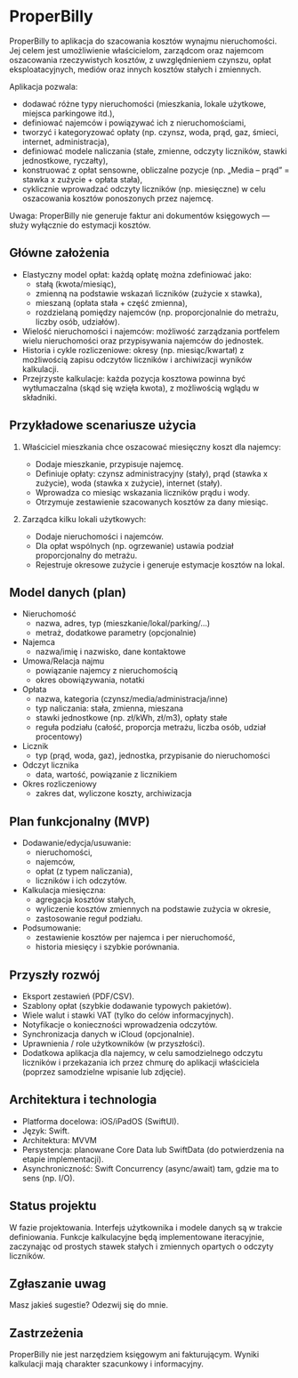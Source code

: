 # ProperBilly

ProperBilly to aplikacja do szacowania kosztów wynajmu nieruchomości. Jej celem jest umożliwienie właścicielom, zarządcom oraz najemcom oszacowania rzeczywistych kosztów, z uwzględnieniem czynszu, opłat eksploatacyjnych, mediów oraz innych kosztów stałych i zmiennych.

Aplikacja pozwala:
- dodawać różne typy nieruchomości (mieszkania, lokale użytkowe, miejsca parkingowe itd.),
- definiować najemców i powiązywać ich z nieruchomościami,
- tworzyć i kategoryzować opłaty (np. czynsz, woda, prąd, gaz, śmieci, internet, administracja),
- definiować modele naliczania (stałe, zmienne, odczyty liczników, stawki jednostkowe, ryczałty),
- konstruować z opłat sensowne, obliczalne pozycje (np. „Media – prąd” = stawka x zużycie + opłata stała),
- cyklicznie wprowadzać odczyty liczników (np. miesięczne) w celu oszacowania kosztów ponoszonych przez najemcę.

Uwaga: ProperBilly nie generuje faktur ani dokumentów księgowych — służy wyłącznie do estymacji kosztów.

## Główne założenia

- Elastyczny model opłat: każdą opłatę można zdefiniować jako:
  - stałą (kwota/miesiąc),
  - zmienną na podstawie wskazań liczników (zużycie x stawka),
  - mieszaną (opłata stała + część zmienna),
  - rozdzielaną pomiędzy najemców (np. proporcjonalnie do metrażu, liczby osób, udziałów).
- Wielość nieruchomości i najemców: możliwość zarządzania portfelem wielu nieruchomości oraz przypisywania najemców do jednostek.
- Historia i cykle rozliczeniowe: okresy (np. miesiąc/kwartał) z możliwością zapisu odczytów liczników i archiwizacji wyników kalkulacji.
- Przejrzyste kalkulacje: każda pozycja kosztowa powinna być wytłumaczalna (skąd się wzięła kwota), z możliwością wglądu w składniki.

## Przykładowe scenariusze użycia

1. Właściciel mieszkania chce oszacować miesięczny koszt dla najemcy:
   - Dodaje mieszkanie, przypisuje najemcę.
   - Definiuje opłaty: czynsz administracyjny (stały), prąd (stawka x zużycie), woda (stawka x zużycie), internet (stały).
   - Wprowadza co miesiąc wskazania liczników prądu i wody.
   - Otrzymuje zestawienie szacowanych kosztów za dany miesiąc.

2. Zarządca kilku lokali użytkowych:
   - Dodaje nieruchomości i najemców.
   - Dla opłat wspólnych (np. ogrzewanie) ustawia podział proporcjonalny do metrażu.
   - Rejestruje okresowe zużycie i generuje estymacje kosztów na lokal.

## Model danych (plan)

- Nieruchomość
  - nazwa, adres, typ (mieszkanie/lokal/parking/…)
  - metraż, dodatkowe parametry (opcjonalnie)
- Najemca
  - nazwa/imię i nazwisko, dane kontaktowe
- Umowa/Relacja najmu
  - powiązanie najemcy z nieruchomością
  - okres obowiązywania, notatki
- Opłata
  - nazwa, kategoria (czynsz/media/administracja/inne)
  - typ naliczania: stała, zmienna, mieszana
  - stawki jednostkowe (np. zł/kWh, zł/m3), opłaty stałe
  - reguła podziału (całość, proporcja metrażu, liczba osób, udział procentowy)
- Licznik
  - typ (prąd, woda, gaz), jednostka, przypisanie do nieruchomości
- Odczyt licznika
  - data, wartość, powiązanie z licznikiem
- Okres rozliczeniowy
  - zakres dat, wyliczone koszty, archiwizacja

## Plan funkcjonalny (MVP)

- Dodawanie/edycja/usuwanie:
  - nieruchomości,
  - najemców,
  - opłat (z typem naliczania),
  - liczników i ich odczytów.
- Kalkulacja miesięczna:
  - agregacja kosztów stałych,
  - wyliczenie kosztów zmiennych na podstawie zużycia w okresie,
  - zastosowanie reguł podziału.
- Podsumowanie:
  - zestawienie kosztów per najemca i per nieruchomość,
  - historia miesięcy i szybkie porównania.

## Przyszły rozwój

- Eksport zestawień (PDF/CSV).
- Szablony opłat (szybkie dodawanie typowych pakietów).
- Wiele walut i stawki VAT (tylko do celów informacyjnych).
- Notyfikacje o konieczności wprowadzenia odczytów.
- Synchronizacja danych w iCloud (opcjonalnie).
- Uprawnienia / role użytkowników (w przyszłości).
- Dodatkowa aplikacja dla najemcy, w celu samodzielnego odczytu liczników i przekazania ich przez chmurę do aplikacji właściciela (poprzez samodzielne wpisanie lub zdjęcie).

## Architektura i technologia

- Platforma docelowa: iOS/iPadOS (SwiftUI).
- Język: Swift.
- Architektura: MVVM
- Persystencja: planowane Core Data lub SwiftData (do potwierdzenia na etapie implementacji).
- Asynchroniczność: Swift Concurrency (async/await) tam, gdzie ma to sens (np. I/O).

## Status projektu

W fazie projektowania. Interfejs użytkownika i modele danych są w trakcie definiowania. Funkcje kalkulacyjne będą implementowane iteracyjnie, zaczynając od prostych stawek stałych i zmiennych opartych o odczyty liczników.

## Zgłaszanie uwag

Masz jakieś sugestie? Odezwij się do mnie.

## Zastrzeżenia

ProperBilly nie jest narzędziem księgowym ani fakturującym. Wyniki kalkulacji mają charakter szacunkowy i informacyjny.
